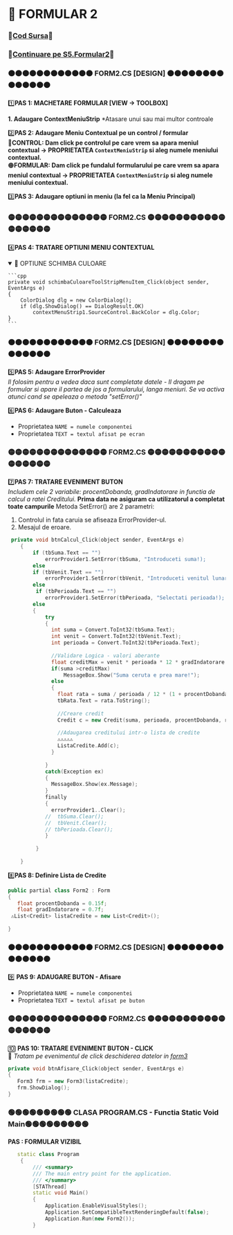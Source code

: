 # 📜 FORMULAR 2 </br>
### 🔮[Cod Sursa](https://github.com/Adriana-Giol/Programare-Aplicatii-Windows/blob/main/1.%20Laborator/5.%20Seminar%205/%5BCom%5DCiurea_Seminar5_1046/Form2.cs)🔮
### 🔮[Continuare pe S5.Formular2](https://github.com/Adriana-Giol/Programare-Aplicatii-Windows/blob/main/3.%20README/S5.Formular2.md)🔮
### 🟠🟠🟠🟠🟠🟠🟠🟠🟠🟠🟠🟠 FORM2.CS [DESIGN] 🟠🟠🟠🟠🟠🟠🟠🟠🟠🟠🟠🟠🟠🟠
1️⃣**PAS 1:  MACHETARE FORMULAR [VIEW -> TOOLBOX]**</br>

**1. Adaugare ContextMeniuStrip**
*Atasare unui sau mai multor controale

2️⃣**PAS 2: Adaugare Meniu Contextual pe un control / formular**</br>
🔴**CONTROL: Dam click pe controlul pe care vrem sa apara meniul contextual -> PROPRIETATEA `ContextMeniuStrip` si aleg numele meniului contextual.**</br>
🟠**FORMULAR: Dam click pe fundalul formularului pe care vrem sa apara meniul contextual -> PROPRIETATEA `ContextMeniuStrip` si aleg numele meniului contextual.**</br>

3️⃣**PAS 3: Adaugare optiuni in meniu (la fel ca la Meniu Principal)**</br>

### 🟡🟡🟡🟡🟡🟡🟡🟡🟡🟡🟡🟡🟡🟡 FORM2.CS  🟡🟡🟡🟡🟡🟡🟡🟡🟡🟡🟡🟡🟡🟡🟡🟡🟡
4️⃣**PAS 4: TRATARE OPTIUNI MENIU CONTEXTUAL**</br>
<details open>
  <p>
    <summary>🔴 OPTIUNE SCHIMBA CULOARE</summary>
    
    ```cpp
    private void schimbaCuloareToolStripMenuItem_Click(object sender, EventArgs e)
    {
        ColorDialog dlg = new ColorDialog();
        if (dlg.ShowDialog() == DialogResult.OK)
            contextMenuStrip1.SourceControl.BackColor = dlg.Color;
    }
    ```
  </p>
  </detail>
  
 ### 🟠🟠🟠🟠🟠🟠🟠🟠🟠🟠🟠🟠 FORM2.CS [DESIGN] 🟠🟠🟠🟠🟠🟠🟠🟠🟠🟠🟠🟠🟠🟠
 5️⃣**PAS 5: Adaugare ErrorProvider**</br>
 *Il folosim pentru a vedea daca sunt completate datele - Il dragam pe formular si apare il partea de jos a formularului, langa meniuri. Se va activa atunci cand se apeleaza o metoda "setError()"*</br>
 
6️⃣**PAS 6: Adaugare Buton - Calculeaza**</br>
 - Proprietatea `NAME = numele componentei` </br>
 - Proprietatea `TEXT = textul afisat pe ecran` </br>

### 🟡🟡🟡🟡🟡🟡🟡🟡🟡🟡🟡🟡🟡🟡 FORM2.CS  🟡🟡🟡🟡🟡🟡🟡🟡🟡🟡🟡🟡🟡🟡🟡🟡🟡
7️⃣**PAS 7: TRATARE EVENIMENT BUTON**</br>
*Includem cele 2 variabile: procentDobanda, gradIndatorare in functia de calcul a ratei Creditului.*
**Prima data ne asiguram ca utilizatorul a completat toate campurile**
Metoda SetError() are 2 parametri:
1. Controlul in fata caruia se afiseaza ErrorProvider-ul.
2. Mesajul de eroare.
```cpp
 private void btnCalcul_Click(object sender, EventArgs e)
    {
        if (tbSuma.Text == "")
            errorProvider1.SetError(tbSuma, "Introduceti suma!); 
        else
        if (tbVenit.Text == "")
            errorProvider1.SetError(tbVenit, "Introduceti venitul lunar!); 
        else
         if (tbPerioada.Text == "")
            errorProvider1.SetError(tbPerioada, "Selectati perioada!); 
        else
        {
            try
            {
              int suma = Convert.ToInt32(tbSuma.Text);
              int venit = Convert.ToInt32(tbVenit.Text);
              int perioada = Convert.ToInt32(tbPerioada.Text);
              
              //Validare Logica - valori aberante
              float creditMax = venit * perioada * 12 * gradIndatorare * (1 + procentDobanda);
              if(suma >creditMax)
                  MessageBox.Show("Suma ceruta e prea mare!");
              else
              {
                float rata = suma / perioada / 12 * (1 + procentDobanda);
                tbRata.Text = rata.ToString();
                
                //Creare credit
                Credit c = new Credit(suma, perioada, procentDobanda, rata);
                
                //Adaugarea creditului intr-o lista de credite
                ⚠️⚠️⚠️⚠️⚠️
                ListaCredite.Add(c);
              }
              
            }
            catch(Exception ex)
            {
              MessageBox.Show(ex.Message);
            }
            finally
            {
              errorProvider1..Clear();
            //  tbSuma.Clear();
            //  tbVenit.Clear();
            // tbPerioada.Clear();
            }
            
         }
            
    }

```
 8️⃣**PAS 8: Definire Lista de Credite**</br>
 ```cpp
 public partial class Form2 : Form
 {
    float procentDobanda = 0.15f;
    float gradIndatorare = 0.7f;
  ⚠️List<Credit> listaCredite = new List<Credit>();
  
 }
 ```
  ### 🟠🟠🟠🟠🟠🟠🟠🟠🟠🟠🟠🟠 FORM2.CS [DESIGN] 🟠🟠🟠🟠🟠🟠🟠🟠🟠🟠🟠🟠🟠🟠
 9️⃣ **PAS 9: ADAUGARE BUTON - Afisare**</br>
  - Proprietatea `NAME = numele componentei` </br>
  - Proprietatea `TEXT = textul afisat pe buton`</br>
  
  ### 🟡🟡🟡🟡🟡🟡🟡🟡🟡🟡🟡🟡🟡🟡 FORM2.CS  🟡🟡🟡🟡🟡🟡🟡🟡🟡🟡🟡🟡🟡🟡🟡🟡🟡
🔟 **PAS 10: TRATARE EVENIMENT BUTON - CLICK**</br>
🔀 *Tratam pe evenimentul de click deschiderea datelor in [form3](https://github.com/Adriana-Giol/Programare-Aplicatii-Windows/edit/main/3.%20README/S6.Formular3.md)*
 ```cpp
 private void btnAfisare_Click(object sender, EventArgs e)
 {
    Form3 frm = new Form3(listaCredite);
    frm.ShowDialog();
 }
 ```
### 🟢🟢🟢🟢🟢🟢🟢🟢🟢 CLASA PROGRAM.CS - Functia Static Void Main🟢🟢🟢🟢🟢🟢🟢🟢🟢
**PAS : FORMULAR VIZIBIL**</br>

```cpp
   static class Program
    {
        /// <summary>
        /// The main entry point for the application.
        /// </summary>
        [STAThread]
        static void Main()
        {
            Application.EnableVisualStyles();
            Application.SetCompatibleTextRenderingDefault(false);
            Application.Run(new Form2());
        }
```
